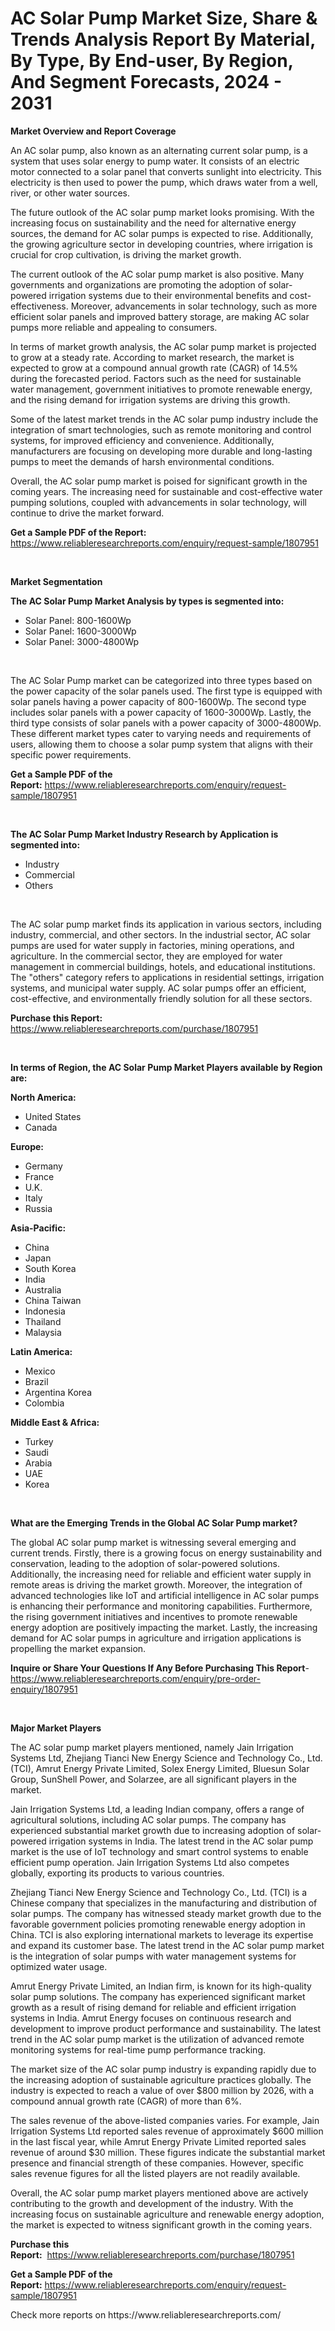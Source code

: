<p><h1>AC Solar Pump Market Size, Share & Trends Analysis Report By Material, By Type, By End-user, By Region, And Segment Forecasts, 2024 - 2031</h1></p><p><strong>Market Overview and Report Coverage</strong></p>
<p><p>An AC solar pump, also known as an alternating current solar pump, is a system that uses solar energy to pump water. It consists of an electric motor connected to a solar panel that converts sunlight into electricity. This electricity is then used to power the pump, which draws water from a well, river, or other water sources.</p><p>The future outlook of the AC solar pump market looks promising. With the increasing focus on sustainability and the need for alternative energy sources, the demand for AC solar pumps is expected to rise. Additionally, the growing agriculture sector in developing countries, where irrigation is crucial for crop cultivation, is driving the market growth.</p><p>The current outlook of the AC solar pump market is also positive. Many governments and organizations are promoting the adoption of solar-powered irrigation systems due to their environmental benefits and cost-effectiveness. Moreover, advancements in solar technology, such as more efficient solar panels and improved battery storage, are making AC solar pumps more reliable and appealing to consumers.</p><p>In terms of market growth analysis, the AC solar pump market is projected to grow at a steady rate. According to market research, the market is expected to grow at a compound annual growth rate (CAGR) of 14.5% during the forecasted period. Factors such as the need for sustainable water management, government initiatives to promote renewable energy, and the rising demand for irrigation systems are driving this growth.</p><p>Some of the latest market trends in the AC solar pump industry include the integration of smart technologies, such as remote monitoring and control systems, for improved efficiency and convenience. Additionally, manufacturers are focusing on developing more durable and long-lasting pumps to meet the demands of harsh environmental conditions.</p><p>Overall, the AC solar pump market is poised for significant growth in the coming years. The increasing need for sustainable and cost-effective water pumping solutions, coupled with advancements in solar technology, will continue to drive the market forward.</p></p>
<p><strong>Get a Sample PDF of the Report:</strong> <a href="https://www.reliableresearchreports.com/enquiry/request-sample/1807951">https://www.reliableresearchreports.com/enquiry/request-sample/1807951</a></p>
<p>&nbsp;</p>
<p><strong>Market Segmentation</strong></p>
<p><strong>The AC Solar Pump Market Analysis by types is segmented into:</strong></p>
<p><ul><li>Solar Panel: 800-1600Wp</li><li>Solar Panel: 1600-3000Wp</li><li>Solar Panel: 3000-4800Wp</li></ul></p>
<p>&nbsp;</p>
<p><p>The AC Solar Pump market can be categorized into three types based on the power capacity of the solar panels used. The first type is equipped with solar panels having a power capacity of 800-1600Wp. The second type includes solar panels with a power capacity of 1600-3000Wp. Lastly, the third type consists of solar panels with a power capacity of 3000-4800Wp. These different market types cater to varying needs and requirements of users, allowing them to choose a solar pump system that aligns with their specific power requirements.</p></p>
<p><strong>Get a Sample PDF of the Report:</strong>&nbsp;<a href="https://www.reliableresearchreports.com/enquiry/request-sample/1807951">https://www.reliableresearchreports.com/enquiry/request-sample/1807951</a></p>
<p>&nbsp;</p>
<p><strong>The AC Solar Pump Market Industry Research by Application is segmented into:</strong></p>
<p><ul><li>Industry</li><li>Commercial</li><li>Others</li></ul></p>
<p>&nbsp;</p>
<p><p>The AC solar pump market finds its application in various sectors, including industry, commercial, and other sectors. In the industrial sector, AC solar pumps are used for water supply in factories, mining operations, and agriculture. In the commercial sector, they are employed for water management in commercial buildings, hotels, and educational institutions. The "others" category refers to applications in residential settings, irrigation systems, and municipal water supply. AC solar pumps offer an efficient, cost-effective, and environmentally friendly solution for all these sectors.</p></p>
<p><strong>Purchase this Report:</strong>&nbsp; <a href="https://www.reliableresearchreports.com/purchase/1807951">https://www.reliableresearchreports.com/purchase/1807951</a></p>
<p>&nbsp;</p>
<p><strong>In terms of Region, the AC Solar Pump Market Players available by Region are:</strong></p>
<p>
    <p> <strong> North America: </strong>
        <ul>
            <li>United States</li>
            <li>Canada</li>
        </ul>
        </p> 
    <p> <strong> Europe: </strong>
        <ul>
            <li>Germany</li>
            <li>France</li>
            <li>U.K.</li>
            <li>Italy</li>
            <li>Russia</li>
        </ul>
        </p> 
    <p> <strong> Asia-Pacific: </strong>
        <ul>
            <li>China</li>
            <li>Japan</li>
            <li>South Korea</li>
            <li>India</li>
            <li>Australia</li>
            <li>China Taiwan</li>
            <li>Indonesia</li>
            <li>Thailand</li>
            <li>Malaysia</li>
        </ul>
        </p> 
    <p> <strong> Latin America: </strong>
        <ul>
            <li>Mexico</li>
            <li>Brazil</li>
            <li>Argentina Korea</li>
            <li>Colombia</li>
        </ul>
        </p> 
    <p> <strong> Middle East & Africa: </strong>
        <ul>
            <li>Turkey</li>
            <li>Saudi</li>
            <li>Arabia</li>
            <li>UAE</li>
            <li>Korea</li>
        </ul>
    </p>
    </p>
<p>&nbsp;</p>
<p><strong>What are the Emerging Trends in the Global AC Solar Pump market?</strong></p>
<p><p>The global AC solar pump market is witnessing several emerging and current trends. Firstly, there is a growing focus on energy sustainability and conservation, leading to the adoption of solar-powered solutions. Additionally, the increasing need for reliable and efficient water supply in remote areas is driving the market growth. Moreover, the integration of advanced technologies like IoT and artificial intelligence in AC solar pumps is enhancing their performance and monitoring capabilities. Furthermore, the rising government initiatives and incentives to promote renewable energy adoption are positively impacting the market. Lastly, the increasing demand for AC solar pumps in agriculture and irrigation applications is propelling the market expansion.</p></p>
<p><strong>Inquire or Share Your Questions If Any Before Purchasing This Report</strong>- <a href="https://www.reliableresearchreports.com/enquiry/pre-order-enquiry/1807951">https://www.reliableresearchreports.com/enquiry/pre-order-enquiry/1807951</a></p>
<p>&nbsp;</p>
<p><strong>Major Market Players</strong></p>
<p><p>The AC solar pump market players mentioned, namely Jain Irrigation Systems Ltd, Zhejiang Tianci New Energy Science and Technology Co., Ltd. (TCI), Amrut Energy Private Limited, Solex Energy Limited, Bluesun Solar Group, SunShell Power, and Solarzee, are all significant players in the market. </p><p>Jain Irrigation Systems Ltd, a leading Indian company, offers a range of agricultural solutions, including AC solar pumps. The company has experienced substantial market growth due to increasing adoption of solar-powered irrigation systems in India. The latest trend in the AC solar pump market is the use of IoT technology and smart control systems to enable efficient pump operation. Jain Irrigation Systems Ltd also competes globally, exporting its products to various countries.</p><p>Zhejiang Tianci New Energy Science and Technology Co., Ltd. (TCI) is a Chinese company that specializes in the manufacturing and distribution of solar pumps. The company has witnessed steady market growth due to the favorable government policies promoting renewable energy adoption in China. TCI is also exploring international markets to leverage its expertise and expand its customer base. The latest trend in the AC solar pump market is the integration of solar pumps with water management systems for optimized water usage.</p><p>Amrut Energy Private Limited, an Indian firm, is known for its high-quality solar pump solutions. The company has experienced significant market growth as a result of rising demand for reliable and efficient irrigation systems in India. Amrut Energy focuses on continuous research and development to improve product performance and sustainability. The latest trend in the AC solar pump market is the utilization of advanced remote monitoring systems for real-time pump performance tracking.</p><p>The market size of the AC solar pump industry is expanding rapidly due to the increasing adoption of sustainable agriculture practices globally. The industry is expected to reach a value of over $800 million by 2026, with a compound annual growth rate (CAGR) of more than 6%.</p><p>The sales revenue of the above-listed companies varies. For example, Jain Irrigation Systems Ltd reported sales revenue of approximately $600 million in the last fiscal year, while Amrut Energy Private Limited reported sales revenue of around $30 million. These figures indicate the substantial market presence and financial strength of these companies. However, specific sales revenue figures for all the listed players are not readily available.</p><p>Overall, the AC solar pump market players mentioned above are actively contributing to the growth and development of the industry. With the increasing focus on sustainable agriculture and renewable energy adoption, the market is expected to witness significant growth in the coming years.</p></p>
<p><strong>Purchase this Report:</strong>&nbsp;&nbsp;<a href="https://www.reliableresearchreports.com/purchase/1807951">https://www.reliableresearchreports.com/purchase/1807951</a></p>
<p></p>
<p><strong>Get a Sample PDF of the Report:</strong>&nbsp;<a href="https://www.reliableresearchreports.com/enquiry/request-sample/1807951">https://www.reliableresearchreports.com/enquiry/request-sample/1807951</a></p>
<p>Check more reports on https://www.reliableresearchreports.com/</p>